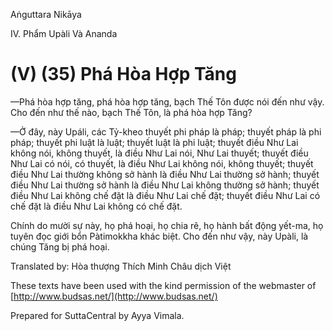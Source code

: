 Aṅguttara Nikāya

IV. Phẩm Upàli Và Ananda

# (V) (35) Phá Hòa Hợp Tăng

—Phá hòa hợp tăng, phá hòa hợp tăng, bạch Thế Tôn được nói đến như vậy. Cho đến như thế nào, bạch Thế Tôn, là phá hòa hợp Tăng?

—Ở đây, này Upáli, các Tỷ-kheo thuyết phi pháp là pháp; thuyết pháp là phi pháp; thuyết phi luật là luật; thuyết luật là phi luật; thuyết điều Như Lai không nói, không thuyết, là điều Như Lai nói, Như Lai thuyết; thuyết điều Như Lai có nói, có thuyết, là điều Như Lai không nói, không thuyết; thuyết điều Như Lai thường không sở hành là điều Như Lai thường sở hành; thuyết điều Như Lai thường sở hành là điều Như Lai không thường sở hành; thuyết điều Như Lai không chế đặt là điều Như Lai chế đặt; thuyết điều Như Lai có chế đặt là điều Như Lai không có chế đặt.

Chính do mười sự này, họ phá hoại, họ chia rẽ, họ hành bất động yết-ma, họ tuyên đọc giới bổn Pàtimokkha khác biệt. Cho đến như vậy, này Upàli, là chúng Tăng bị phá hoại.

Translated by: Hòa thượng Thích Minh Châu dịch Việt

These texts have been used with the kind permission of the webmaster of [http://www.budsas.net/](http://www.budsas.net/)

Prepared for SuttaCentral by Ayya Vimala.